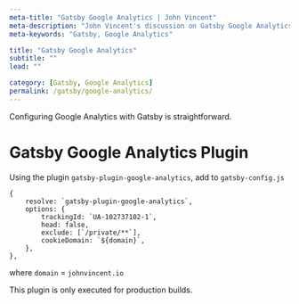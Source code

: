 ```yaml
---
meta-title: "Gatsby Google Analytics | John Vincent"
meta-description: "John Vincent's discussion on Gatsby Google Analytics "
meta-keywords: "Gatsby, Google Analytics"

title: "Gatsby Google Analytics"
subtitle: ""
lead: ""

category: [Gatsby, Google Analytics]
permalink: /gatsby/google-analytics/
---
```


Configuring Google Analytics with Gatsby is straightforward.

<!-- end -->

# Gatsby Google Analytics Plugin

Using the plugin `gatsby-plugin-google-analytics`, add to `gatsby-config.js`

```
{
	resolve: `gatsby-plugin-google-analytics`,
	options: {
		trackingId: `UA-102737102-1`,
		head: false,
		exclude: [`/private/**`],
		cookieDomain: `${domain}`,
	},
},
```

where `domain` = `johnvincent.io`

This plugin is only executed for production builds.
